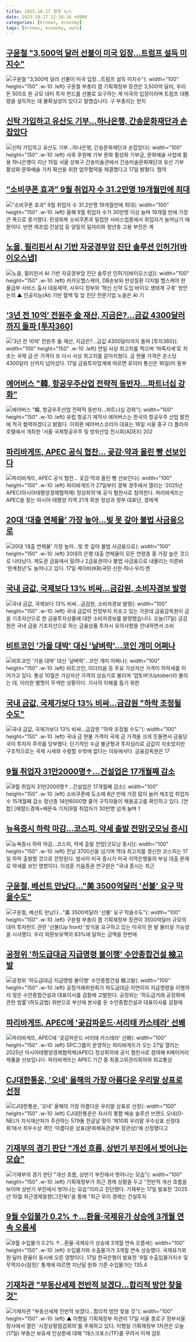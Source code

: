 ```yaml
---
title: 2025.10.17 경제 뉴스
date: 2025-10-17 12:10:16 +0900
categories: [krnews, economy]
tags: [krnews, economy, auto]
---
```

## [구윤철 "3,500억 달러 선불이 미국 입장...트럼프 설득 미지수"](https://n.news.naver.com/mnews/article/052/0002260482)

![구윤철 "3,500억 달러 선불이 미국 입장...트럼프 설득 미지수"](https://mimgnews.pstatic.net/image/origin/052/2025/10/17/2260482.jpg?type=nf220_150){: width="100" height="150" .w-10 .left}
구윤철 부총리 겸 기획재정부 장관은 3,500억 달러, 우리 돈 500조 원 규모 대미 투자 펀드를 선불로 요구하는 게 미국의 입장이라며 트럼프 대통령을 설득하는 데 불확실성이 있다고 말했습니다. 구 부총리는 현지

## [신탁 가입하고 유산도 기부…하나은행, 간송문화재단과 손잡았다](https://n.news.naver.com/mnews/article/009/0005574504)

![신탁 가입하고 유산도 기부…하나은행, 간송문화재단과 손잡았다](https://mimgnews.pstatic.net/image/origin/009/2025/10/17/5574504.jpg?type=nf220_150){: width="100" height="150" .w-10 .left}
사후 후원해 기부 문화 활성화 기부금, 문화예술 사업에 활용 하나은행이 지난 15일 서울 성북구 간송미술관에서 간송미술문화재단과 유산 기부 활성화·문화예술 가치 확산을 위한 업무협약을 체결했다고 17일 밝혔다. 협약

## [“소비쿠폰 효과” 9월 취업자 수 31.2만명 19개월만에 최대](https://n.news.naver.com/mnews/article/014/0005420690)

![“소비쿠폰 효과” 9월 취업자 수 31.2만명 19개월만에 최대](https://mimgnews.pstatic.net/image/origin/014/2025/10/17/5420690.jpg?type=nf220_150){: width="100" height="150" .w-10 .left}
올해 9월 취업자 수가 30만명 이상 늘며 19개월 만에 가장 큰 폭으로 증가했다. 민생회복 소비쿠폰과 밀접한 서비스업종에서 취업자가 늘어났기 때문이다. 반면 제조업·건설업 등 양질의 일자리와 청년층 고용 부진은 계

## [노을, 필리핀서 AI 기반 자궁경부암 진단 솔루션 인허가[바이오스냅]](https://n.news.naver.com/mnews/article/001/0015683686)

![노을, 필리핀서 AI 기반 자궁경부암 진단 솔루션 인허가[바이오스냅]](https://mimgnews.pstatic.net/image/origin/001/2025/10/17/15683686.jpg?type=nf220_150){: width="100" height="150" .w-10 .left}
카카오헬스케어, DB손보와 만성질환 디지털 헬스케어 현물급부 서비스 출시 대웅제약, 사우디 정부와 '혁신 신약 도입·바이오 생태계 구축' 방안 논의 ▲ 인공지능(AI) 기반 혈액 및 암 진단 전문기업 노을은 AI 기

## [‘3년 전 10억’ 전원주 金 재산, 지금은?…금값 4300달러까지 돌파 [투자360]](https://n.news.naver.com/mnews/article/016/0002543241)

![‘3년 전 10억’ 전원주 金 재산, 지금은?…금값 4300달러까지 돌파 [투자360]](https://mimgnews.pstatic.net/image/origin/016/2025/10/17/2543241.jpg?type=nf220_150){: width="100" height="150" .w-10 .left}
연일 사상 최고치를 찍으며 ‘파죽지세’로 치솟는 국제 금·은 가격이 또 다시 사상 최고치를 갈아치웠다. 금 현물 가격은 온스당 4300달러 선까지 넘어섰다. 17일 금융투자업계에 따르면 로이터 통신은 16일(미 동부

## [에어버스 "韓, 항공우주산업 전략적 동반자…파트너십 강화"](https://n.news.naver.com/mnews/article/001/0015682354)

![에어버스 "韓, 항공우주산업 전략적 동반자…파트너십 강화"](https://mimgnews.pstatic.net/image/origin/001/2025/10/16/15682354.jpg?type=nf220_150){: width="100" height="150" .w-10 .left}
유럽 항공기 제작사 에어버스는 한국의 항공우주 산업 발전에 적극 협력하겠다고 밝혔다. 이희환 에어버스코리아 대표는 16일 서울 중구 더 플라자 호텔에서 개최한 '서울 국제항공우주 및 방위산업 전시회(ADEX) 202

## [파리바게뜨, APEC 공식 협찬... 곶감·약과 올린 빵 선보인다](https://n.news.naver.com/mnews/article/023/0003935070)

![파리바게뜨, APEC 공식 협찬... 곶감·약과 올린 빵 선보인다](https://mimgnews.pstatic.net/image/origin/023/2025/10/17/3935070.jpg?type=nf220_150){: width="100" height="150" .w-10 .left}
파리바게뜨가 27일부터 경북 경주에서 열리는 ’2025년 APEC(아시아태평양경제협력체) 정상회의’에 공식 협찬사로 참여한다. 파리바게뜨는 APEC을 찾는 아시아·태평양 지역 21개 회원 정상과 정부 대표단, 경제계

## [20대 ‘대출 연체율’ 가장 높아…빚 못 갚아 불법 사금융으로](https://n.news.naver.com/mnews/article/028/0002771335)

![20대 ‘대출 연체율’ 가장 높아…빚 못 갚아 불법 사금융으로](https://mimgnews.pstatic.net/image/origin/028/2025/10/17/2771335.jpg?type=nf220_150){: width="100" height="150" .w-10 .left}
20대의 은행 대출 연체율이 모든 연령층 중 가장 높은 것으로 나타났다. 제도권 금융에서 밀려나 2금융권이나 불법 사금융으로 내몰리는 이른바 ‘한계청년’도 늘어나고 있다. 17일 케이비(KB)국민·신한·하나·우리·엔

## [국내 금값, 국제보다 13% 비싸…금감원, 소비자경보 발령](https://n.news.naver.com/mnews/article/374/0000468985)

![국내 금값, 국제보다 13% 비싸…금감원, 소비자경보 발령](https://mimgnews.pstatic.net/image/origin/374/2025/10/17/468985.jpg?type=nf220_150){: width="100" height="150" .w-10 .left}
국내 금값이 천정부지 치솟고 있는 가운데 금융감독원이 금을 기초자산으로 한 금융투자상품에 대한 소비자경보를 발령했습니다. 오늘(17일) 금감원은 국내 금을 기초자산으로 하는 금융상품 투자시 유의사항을 안내하면서 소비

## [비트코인 '가을 대박' 대신 '날벼락'…코인 개미 어쩌나](https://n.news.naver.com/mnews/article/018/0006140034)

![비트코인 '가을 대박' 대신 '날벼락'…코인 개미 어쩌나](https://mimgnews.pstatic.net/image/origin/018/2025/10/17/6140034.jpg?type=nf220_150){: width="100" height="150" .w-10 .left}
비트코인, 이더리움 등 주요 가상자산 가격이 하락세를 이어가고 있다. 통상 10월은 가상자산 가격의 상승기로 불리며 ‘업토버’(Uptober)라 불리는 데, 이러한 별명이 무색한 상황이다. 기사의 이해를 돕기 위한

## [국내 금값, 국제가보다 13% 비싸…금감원 "하락 조정될 수도"](https://n.news.naver.com/mnews/article/421/0008544296)

![국내 금값, 국제가보다 13% 비싸…금감원 "하락 조정될 수도"](https://mimgnews.pstatic.net/image/origin/421/2025/10/17/8544296.jpg?type=nf220_150){: width="100" height="150" .w-10 .left}
국내 금 현물 가격이 국제 금 가격을 크게 웃돌면서 금융당국이 투자자 주의를 당부했다. 단기적인 수급 불균형과 투자심리로 금값이 치솟았지만 구조적으로는 국제 시세와 수렴할 수밖에 없다는 이유에서다. 금융감독원은 17

## [9월 취업자 31만2000명↑...건설업은 17개월째 감소](https://n.news.naver.com/mnews/article/016/0002543231)

![9월 취업자 31만2000명↑...건설업은 17개월째 감소](https://mimgnews.pstatic.net/image/origin/016/2025/10/17/2543231.jpg?type=nf220_150){: width="100" height="150" .w-10 .left}
소비쿠폰에 도소매 8년 만에 가장 많이 늘어 제조업 취업자 수 15개월째 감소 청년층 14만6000명 줄어 구직자들이 채용공고를 확인하고 있다. [연합] [헤럴드경제=배문숙 기자]9월 취업자가 30만명 넘게 늘며 1

## [뉴욕증시 하락 마감…코스피, 약세 출발 전망[굿모닝 증시]](https://n.news.naver.com/mnews/article/277/0005665645)

![뉴욕증시 하락 마감…코스피, 약세 출발 전망[굿모닝 증시]](https://mimgnews.pstatic.net/image/origin/277/2025/10/17/5665645.jpg?type=nf220_150){: width="100" height="150" .w-10 .left}
전날 3700선을 넘기며 역대 최고치를 경신한 코스피는 17일 하락 출발할 것으로 전망된다. 밤사이 미국 증시가 미국 지역은행들의 부실 대출 문제로 약세를 보인 영향이다. 이성훈 키움증권 연구원은 "국내 증시는 최근

## [구윤철, 베선트 만났다…"美 3500억달러 '선불' 요구 막을수도"](https://n.news.naver.com/mnews/article/008/0005264137)

![구윤철, 베선트 만났다…"美 3500억달러 '선불' 요구 막을수도"](https://mimgnews.pstatic.net/image/origin/008/2025/10/17/5264137.jpg?type=nf220_150){: width="100" height="150" .w-10 .left}
구윤철 부총리 겸 기획재정부 장관이 3500억달러 규모의 대미 투자펀드 관련 '선불(Up front)' 방식을 요구하고 있는 미국이 한 발 물러설 가능성을 시사했다. 우리 외환보유액의 83%에 달하는 금액을 한번에

## [공정위 '하도급대금 지급명령 불이행' 수안종합건설 檢고발](https://n.news.naver.com/mnews/article/421/0008542137)

![공정위 '하도급대금 지급명령 불이행' 수안종합건설 檢고발](https://mimgnews.pstatic.net/image/origin/421/2025/10/16/8542137.jpg?type=nf220_150){: width="100" height="150" .w-10 .left}
공정거래위원회가 하도급대금·지연이자 지급명령을 이행하지 않은 수안종합건설과 대표이사를 검찰에 고발한다. 공정위는 '하도급거래 공정화에 관한 법률'(하도급법) 위반으로 부산에 본사를 둔 수안종합건설과 대표이사를 검찰에

## [파리바게뜨, APEC에 '곶감파운드·서리태 카스테라' 선봬](https://n.news.naver.com/mnews/article/422/0000791818)

![파리바게뜨, APEC에 '곶감파운드·서리태 카스테라' 선봬](https://mimgnews.pstatic.net/image/origin/422/2025/10/17/791818.jpg?type=nf220_150){: width="100" height="150" .w-10 .left}
SPC그룹이 운영하는 파리바게뜨가 오는 27일 열리는 2025년 아시아태평양경제협력체(APEC) 정상회의에 공식 협찬사로 참여해 K베이커리 제품을 선보입니다. 파리바게뜨는 APEC 기간 중 최종고위관리회의와 외교통상

## [CJ대한통운, '오네' 올해의 가장 아름다운 우리말 상표로 선정](https://n.news.naver.com/mnews/article/119/0003013646)

![CJ대한통운, '오네' 올해의 가장 아름다운 우리말 상표로 선정](https://mimgnews.pstatic.net/image/origin/119/2025/10/17/3013646.jpg?type=nf220_150){: width="100" height="150" .w-10 .left}
CJ대한통운은 자사의 통합 배송 솔루션 브랜드 오네(O-NE)가 지식재산처가 주관하는 579돌 한글날 맞이 ‘제10회 우리말 우수상표 선정대회’에서 최우수상 격인 ‘아름다운 상표(문화체육관광부 장관상)’에 선정됐다고

## [기재부의 경기 판단 "개선 흐름, 상반기 부진에서 벗어나는 모습"](https://n.news.naver.com/mnews/article/008/0005264250)

![기재부의 경기 판단 "개선 흐름, 상반기 부진에서 벗어나는 모습"](https://mimgnews.pstatic.net/image/origin/008/2025/10/17/5264250.jpg?type=nf220_150){: width="100" height="150" .w-10 .left}
기획재정부가 최근 경제 상황을 두고 "전반적 개선 흐름을 보이며 상반기 부진에서 벗어나는 모습"이라고 진단했다. 기재부는 17일 발표한 '2025년 10월 최근경제동향(그린북)'을 통해 "최근 우리 경제는 건설투자

## [9월 수입물가 0.2% ↑…환율·국제유가 상승에 3개월 연속 오름세](https://n.news.naver.com/mnews/article/119/0003013467)

![9월 수입물가 0.2% ↑…환율·국제유가 상승에 3개월 연속 오름세](https://mimgnews.pstatic.net/image/origin/119/2025/10/17/3013467.jpg?type=nf220_150){: width="100" height="150" .w-10 .left}
수입물가와 수출물가가 3개월 연속 상승했다. 국제유가와 원·달러 환율이 동시에 오른 영향이다. 17일 한국은행이 발표한 '9월 수출입물가지수 및 무역지수(잠정)' 통계에 따르면 지난달 원화 기준 수입물가는 135.4

## [기재차관 "부동산세제 전반적 보겠다…합리적 방안 찾을 것"](https://n.news.naver.com/mnews/article/055/0001300528)

![기재차관 "부동산세제 전반적 보겠다…합리적 방안 찾을 것"](https://mimgnews.pstatic.net/image/origin/055/2025/10/17/1300528.jpg?type=nf220_150){: width="100" height="150" .w-10 .left}
▲ 이형일 기획재정부 차관이 17일 서울 종로구 정부서울청사에서 열린 '시장상황점검회의'를 주재하고 있다. 이형일 기획재정부 1차관은 오늘(17일) 부동산 보유세 인상론에 대해 "태스크포스(TF)를 꾸려서 이제 검토


